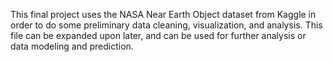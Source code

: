 This final project uses the NASA Near Earth Object dataset from Kaggle in order to do some preliminary data cleaning, visualization, and analysis. 
This file can be expanded upon later, and can be used for further analysis or data modeling and prediction.

